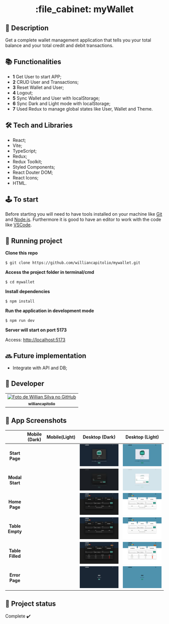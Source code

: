 <h1 align="center">:file_cabinet: myWallet</h1>

## :memo: Description

Get a complete wallet management application that tells you your total balance and your total credit and debit transactions.

## :books: Functionalities

- <b>1</b> Get User to start APP;
- <b>2</b> CRUD User and Transactions;
- <b>3</b> Reset Wallet and User;
- <b>4</b> Logout;
- <b>5</b> Sync Wallet and User with localStorage;
- <b>6</b> Sync Dark and Light mode with localStorage;
- <b>7</b> Used Redux to manage global states like User, Wallet and Theme.

## :hammer_and_wrench: Tech and Libraries

- React;
- Vite;
- TypeScript;
- Redux;
- Redux Toolkit;
- Styled Components;
- React Douter DOM;
- React Icons;
- HTML.

## :joystick: To start

Before starting you will need to have tools installed on your machine like [Git](https://git-scm.com) and [Node.js](https://nodejs.org/en/). Furthermore it is good to have an editor to work with the code like [VSCode](https://code.visualstudio.com/).

## :rocket: Running project

**Clone this repo**

```
$ git clone https://github.com/williancapitolio/mywallet.git
```

**Access the project folder in terminal/cmd**

```
$ cd mywallet
```

**Install dependencies**

```
$ npm install
```

**Run the application in development mode**

```
$ npm run dev
```

**Server will start on port 5173**

Access: [http://localhost:5173](http://localhost:5173)

## :soon: Future implementation

- Integrate with API and DB;

## :bust_in_silhouette: Developer

<table>
  <tr>
    <td align="center">
      <a href="http://github.com/williancapitolio">
        <img src="https://avatars.githubusercontent.com/u/70084163?v=4" width="100px;" alt="Foto de Willian Silva no GitHub"/><br>
        <sub>
          <b>williancapitolio</b>
        </sub>
      </a>
    </td>
  </tr>
</table>

## :camera_flash: App Screenshots

|                  | **Mobile (Dark)** | **Mobile(Light)** | **Desktop (Dark)** | **Desktop (Light)** |
| :--------------: | :---------------: | :---------------: | :----------------: | :-----------------: |
|  **Start Page**  |       ![]()       |       ![]()       |       ![](https://github.com/williancapitolio/mywallet/blob/main/docs/screenshots/desktop_dark/start.jpeg)        |        ![](https://github.com/williancapitolio/mywallet/blob/main/docs/screenshots/desktop_light/start.jpeg)        |
| **Modal Start**  |       ![]()       |       ![]()       |       ![](https://github.com/williancapitolio/mywallet/blob/main/docs/screenshots/desktop_dark/modal.jpeg)        |        ![](https://github.com/williancapitolio/mywallet/blob/main/docs/screenshots/desktop_light/modal.jpeg)        |
|  **Home Page**   |       ![]()       |       ![]()       |       ![](https://github.com/williancapitolio/mywallet/blob/main/docs/screenshots/desktop_dark/home.jpeg)        |        ![](https://github.com/williancapitolio/mywallet/blob/main/docs/screenshots/desktop_light/home.jpeg)        |
| **Table Empty**  |       ![]()       |       ![]()       |       ![](https://github.com/williancapitolio/mywallet/blob/main/docs/screenshots/desktop_dark/table-empty.jpeg)        |        ![](https://github.com/williancapitolio/mywallet/blob/main/docs/screenshots/desktop_light/table-empty.jpeg)        |
| **Table Filled** |       ![]()       |       ![]()       |       ![](https://github.com/williancapitolio/mywallet/blob/main/docs/screenshots/desktop_dark/table-filled.jpeg)        |        ![](https://github.com/williancapitolio/mywallet/blob/main/docs/screenshots/desktop_light/table-filled.jpeg)        |
|  **Error Page**  |       ![]()       |       ![]()       |       ![](https://github.com/williancapitolio/mywallet/blob/main/docs/screenshots/desktop_dark/error.jpeg)        |        ![](https://github.com/williancapitolio/mywallet/blob/main/docs/screenshots/desktop_light/error.jpeg)        |

## :dart: Project status

Complete :heavy_check_mark:
